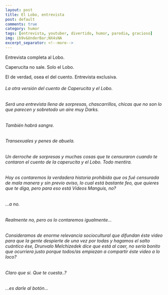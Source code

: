 ```yaml
---
layout: post
title: El Lobo, entrevista
post: default
comments: true
category: humor
tags: [entrevista, youtuber, divertido, humor, parodia, gracioso]
img: ib9v&UnderBar;NX4sNA
excerpt_separator: <!--more-->
---
```


Entrevista completa al Lobo.

Caperucita no sale. Solo el Lobo.

El de verdad, osea el del cuento. Entrevista exclusiva.

<!--more-->


######  La otra versión del cuento de Caperucita y el Lobo.
######  Será una entrevista llena de sorpresas, chascarrillos, chicas que no son lo que parecen y sobretodo un aire muy Darks.
######  También habrá sangre.

######  Transexuales y penes de abuela.
######  Un derroche de sorpresas y muchas cosas que te censuraron cuando te contaron el cuento de la caperucita y el Lobo. Todo mentira.
######  Hoy os contaremos la verdadera historia prohibida que os fué censurada de mala manera y sin previo aviso, lo cual está bastante feo, que quieres que te diga, pero para eso está Videos Manguis, no?
######  …a no.
######  Realmente no, pero os lo contaremos igualmente...
######  Consideramos de enorme relevancia sociocultural que difundan éste video para que la gente despierte de una vez por todas y hagamos el salto cuántico ése, Drunvalo Melchizedek dice que está al caer, no sería bonito que ocurriera justo porque todos/as empiezan a compartir éste video a lo loco?

######  Claro que si. Que te cuesta..?
######  ...es darle al botón…
